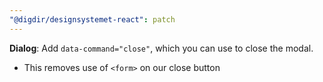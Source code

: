 ```yaml
---
"@digdir/designsystemet-react": patch
---
```


**Dialog**: Add `data-command="close"`, which you can use to close the modal.
- This removes use of `<form>` on our close button
